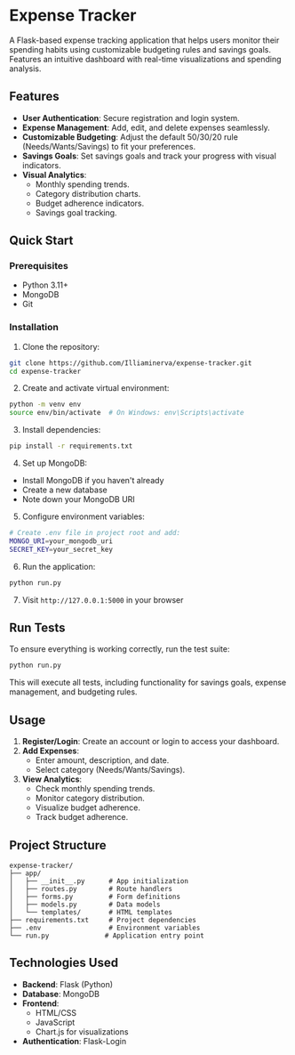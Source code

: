 # Expense Tracker

A Flask-based expense tracking application that helps users monitor their spending habits using customizable budgeting rules and savings goals. Features an intuitive dashboard with real-time visualizations and spending analysis.

## Features

- **User Authentication**: Secure registration and login system.
- **Expense Management**: Add, edit, and delete expenses seamlessly.
- **Customizable Budgeting**: Adjust the default 50/30/20 rule (Needs/Wants/Savings) to fit your preferences.
- **Savings Goals**: Set savings goals and track your progress with visual indicators.
- **Visual Analytics**: 
  - Monthly spending trends.
  - Category distribution charts.
  - Budget adherence indicators.
  - Savings goal tracking.

## Quick Start

### Prerequisites

- Python 3.11+
- MongoDB
- Git

### Installation

1. Clone the repository:
```bash
git clone https://github.com/Illiaminerva/expense-tracker.git
cd expense-tracker
```

2. Create and activate virtual environment:
```bash
python -m venv env
source env/bin/activate  # On Windows: env\Scripts\activate
```

3. Install dependencies:
```bash
pip install -r requirements.txt
```

4. Set up MongoDB:
- Install MongoDB if you haven't already
- Create a new database
- Note down your MongoDB URI

5. Configure environment variables:
```bash
# Create .env file in project root and add:
MONGO_URI=your_mongodb_uri
SECRET_KEY=your_secret_key
```

6. Run the application:
```bash
python run.py
```

7. Visit `http://127.0.0.1:5000` in your browser

## Run Tests

To ensure everything is working correctly, run the test suite:
```bash
python run.py
```
This will execute all tests, including functionality for savings goals, expense management, and budgeting rules.

## Usage

1. **Register/Login**: Create an account or login to access your dashboard.
2. **Add Expenses**: 
   - Enter amount, description, and date.
   - Select category (Needs/Wants/Savings).
3. **View Analytics**:
   - Check monthly spending trends.
   - Monitor category distribution.
   - Visualize budget adherence.
   - Track budget adherence.

## Project Structure
```
expense-tracker/
├── app/
│   ├── __init__.py      # App initialization
│   ├── routes.py        # Route handlers
│   ├── forms.py         # Form definitions
│   ├── models.py        # Data models
│   └── templates/       # HTML templates
├── requirements.txt     # Project dependencies
├── .env                 # Environment variables
└── run.py              # Application entry point
```

## Technologies Used

- **Backend**: Flask (Python)
- **Database**: MongoDB
- **Frontend**: 
  - HTML/CSS
  - JavaScript
  - Chart.js for visualizations
- **Authentication**: Flask-Login
